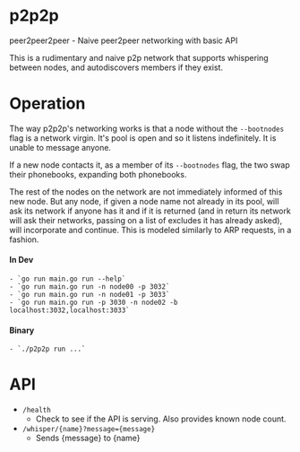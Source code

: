 # p2p2p
peer2peer2peer - Naive peer2peer networking with basic API

This is a rudimentary and naive p2p network that supports whispering between nodes, and autodiscovers members if they exist.

# Operation

The way p2p2p's networking works is that a node without the `--bootnodes` flag is a network virgin. It's pool is open and so it listens indefinitely. It is unable to message anyone.

If a new node contacts it, as a member of its `--bootnodes` flag, the two swap their phonebooks, expanding both phonebooks.

The rest of the nodes on the network are not immediately informed of this new node. But any node, if given a node name not already in its pool, will ask its network if anyone has it and if it is returned (and in return its network will ask their networks, passing on a list of excludes it has already asked), will incorporate and continue. This is modeled similarly to ARP requests, in a fashion.

#### In Dev
    - `go run main.go run --help`
    - `go run main.go run -n node00 -p 3032`
    - `go run main.go run -n node01 -p 3033`
    - `go run main.go run -p 3030 -n node02 -b localhost:3032,localhost:3033`
#### Binary
    - `./p2p2p run ...`

# API

- `/health`
  - Check to see if the API is serving. Also provides known node count.
- `/whisper/{name}?message={message}`
  - Sends {message} to {name}